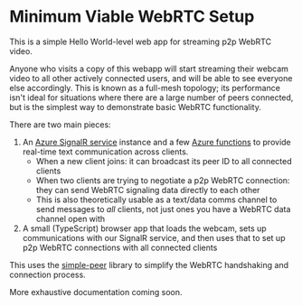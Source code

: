 # Minimum Viable WebRTC Setup

This is a simple Hello World-level web app for streaming p2p WebRTC video.

Anyone who visits a copy of this webapp will start streaming their webcam video to all other actively connected users, and will be able to see everyone else accordingly. This is known as a full-mesh topology; its performance isn't ideal for situations where there are a large number of peers connected, but is the simplest way to demonstrate basic WebRTC functionality.

There are two main pieces:

1. An [Azure SignalR service](https://azure.microsoft.com/services/signalr-service/?WT.mc_id=spatial-8208-emwalker) instance and a few [Azure functions](https://azure.microsoft.com/services/functions/?WT.mc_id=spatial-8208-emwalker) to provide real-time text communication across clients.
   - When a new client joins: it can broadcast its peer ID to all connected clients
   - When two clients are trying to negotiate a p2p WebRTC connection: they can send WebRTC signaling data directly to each other
   - This is also theoretically usable as a text/data comms channel to send messages to _all_ clients, not just ones you have a WebRTC data channel open with
2. A small (TypeScript) browser app that loads the webcam, sets up communications with our SignalR service, and then uses that to set up p2p WebRTC connections with all connected clients

This uses the [simple-peer](http://github.com/feross/simple-peer) library to simplify the WebRTC handshaking and connection process.

More exhaustive documentation coming soon.

